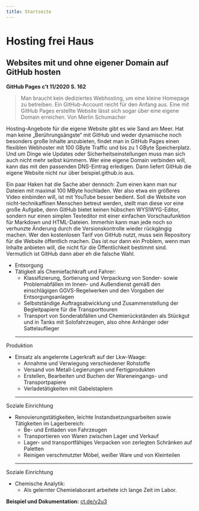 ```yaml
---
title: Startseite
---
```


# Hosting frei Haus
## Websites mit und ohne eigener Domain auf GitHub hosten
**GitHub Pages c't 11/2020 S. 162**


> Man braucht kein dediziertes Webhosting, um eine kleine Homepage zu betreiben. Ein GitHub-Account reicht für den Anfang aus. Eine mit GitHub Pages erstellte Website lässt sich sogar über eine eigene Domain erreichen.
Von Merlin Schumacher

Hosting-Angebote für die eigene Website gibt es wie Sand am Meer. Hat man keine „Berührungsängste“ mit GitHub und weder dynamische noch besonders große Inhalte anzubieten, findet man in GitHub Pages einen flexiblen Webhoster mit 100 GByte Traffic und bis zu 1&nbsp;GByte Speicherplatz. Und um Dinge wie Updates oder Sicherheitseinstellungen muss man sich auch nicht mehr selbst kümmern. Wer eine eigene Domain verbinden will, kann das mit den passenden DNS-Eintrag erledigen. Dann liefert GitHub die eigene Website nicht nur über beispiel.github.io aus.

Ein paar Haken hat die Sache aber dennoch: Zum einen kann man nur Dateien mit maximal 100 MByte hochladen. Wer also etwa ein größeres Video einbinden will, ist mit YouTube besser bedient. Soll die Website von nicht-technikaffinen Menschen betreut werden, stellt man diese vor eine große Aufgabe, denn GitHub bietet keinen hübschen WYSIWYG-­Editor, sondern nur einen simplen Texteditor mit einer einfachen Vorschaufunktion für Markdown und HTML-Dateien. Immerhin kann man jede noch so verhunzte Änderung durch die Versionskontrolle wieder rückgängig machen. Wer den kostenlosen Tarif von GitHub nutzt, muss sein Repository für die Website öffentlich machen. Das ist nur dann ein Problem, wenn man Inhalte anbieten will, die nicht für die Öffentlichkeit bestimmt sind. Vermutlich ist GitHub dann aber eh die falsche Wahl.



* <span>Entsorgung</span>
* Tätigkeit als Chemiefachkraft und Fahrer:
  * Klassifizierung, Sortierung und Verpackung von Sonder- sowie Problemabfällen im Innen- und Außendienst gemäß den einschlägigen GGVS-Regelwerken und den Vorgaben der Entsorgungsanlagen
  * Selbstständige Auftragsabwicklung und Zusammenstellung der Begleitpapiere für die Transporttouren
  * Transport von Sonderabfällen und Chemierückständen als Stückgut und in Tanks mit Solofahrzeugen, also ohne Anhänger oder Sattelauflieger
  <hr />
<span>Produktion</span>
* Einsatz als angelernte Lagerkraft auf der Lkw-Waage:
  * Annahme und Verwiegung verschiedener Rohstoffe
  * Versand von Metall-Legierungen und Fertigprodukten
  * Erstellen, Bearbeiten und Buchen der Wareneingangs- und Transportpapiere
  * Verladetätigkeiten mit Gabelstaplern
  <hr />
<span>Soziale Einrichtung</span>
* Renovierungstätigkeiten, leichte Instandsetzungsarbeiten sowie Tätigkeiten im Lagerbereich:
  * Be- und Entladen von Fahrzeugen
  * Transportieren von Waren zwischen Lager und Verkauf
  * Lager- und transportfähiges Verpacken von zerlegten Schränken auf Paletten
  * Reinigen verschmutzter Möbel, weißer Ware und von Kleinteilen
  <hr />
<span>Soziale Einrichtung</span>
* Chemische Analytik:
  * Als gelernter Chemielaborant arbeitete ich lange Zeit im Labor.






**Beispiel und Dokumentation:** [ct.de/y2u3](https://www.heise.de/select/ct/2020/11/softlinks/y2u3?wt_mc=pred.red.ct.ct112020.162.softlink.softlink)
 















